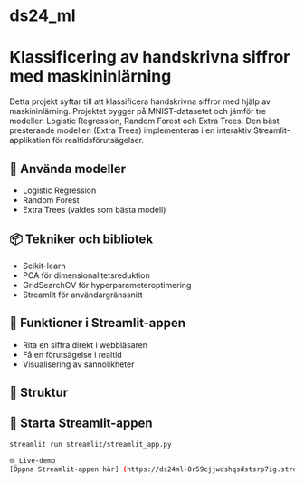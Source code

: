 # ds24_ml

# Klassificering av handskrivna siffror med maskininlärning

Detta projekt syftar till att klassificera handskrivna siffror med hjälp av maskininlärning. Projektet bygger på MNIST-datasetet och jämför tre modeller: Logistic Regression, Random Forest och Extra Trees. Den bäst presterande modellen (Extra Trees) implementeras i en interaktiv Streamlit-applikation för realtidsförutsägelser.

## 🧠 Använda modeller
- Logistic Regression
- Random Forest
- Extra Trees (valdes som bästa modell)

## 📦 Tekniker och bibliotek
- Scikit-learn
- PCA för dimensionalitetsreduktion
- GridSearchCV för hyperparameteroptimering
- Streamlit för användargränssnitt

## 🎯 Funktioner i Streamlit-appen
- Rita en siffra direkt i webbläsaren
- Få en förutsägelse i realtid
- Visualisering av sannolikheter

## 📂 Struktur


## 🚀 Starta Streamlit-appen
```bash
streamlit run streamlit/streamlit_app.py

🌐 Live-demo
[Öppna Streamlit-appen här] (https://ds24ml-8r59cjjwdshqsdstsrp7ig.streamlit.app)


